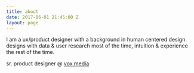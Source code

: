 ```yaml
---
title: about
date: 2017-06-01 21:45:00 Z
layout: page
---
```


I am a ux/product designer with a background in human centered design. designs with data & user research most of the time, intuition & experience the rest of the time.

sr. product designer @ [vox media](http://www.voxmedia.com/)